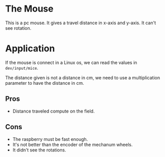 # The Mouse

This is a pc mouse.
It gives a travel distance in x-axis and y-axis. It can't see rotation.

# Application

If the mouse is connect in a Linux os, we can read the values in `dev/input/mice`.

The distance given is not a distance in cm, we need to use a multiplication parameter
to have the distance in cm.

## Pros

- Distance traveled compute on the field.

## Cons

- The raspberry must be fast enough.
- It's not better than the encoder of the mechanum wheels.
- It didn't see the rotations.
